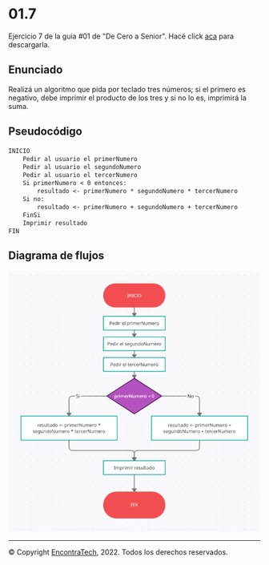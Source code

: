 # 01.7

Ejercicio 7 de la guia #01 de "De Cero a Senior". Hacé click [aca](https://guias.encontratech.com.ar) para descargarla.

## Enunciado

Realizá un algoritmo que pida por teclado tres números; si el primero es negativo, debe imprimir el producto de los tres y si no lo es, imprimirá la suma.

## Pseudocódigo

    INICIO
        Pedir al usuario el primerNumero
        Pedir al usuario el segundoNumero
        Pedir al usuario el tercerNumero
        Si primerNumero < 0 entonces:
            resultado <- primerNumero * segundoNumero * tercerNumero
        Si no:
            resultado <- primerNumero + segundoNumero + tercerNumero
        FinSi
        Imprimir resultado
    FIN

## Diagrama de flujos

![Diagrama de flujos](./Diagrama%20de%20Flujos.png)

***
© Copyright [EncontraTech](https://www.encontraTech.com.ar), 2022. Todos los derechos reservados.